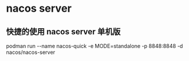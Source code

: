 # nacos server

## 快捷的使用 nacos server 单机版

podman run --name nacos-quick -e MODE=standalone -p 8848:8848 -d nacos/nacos-server





